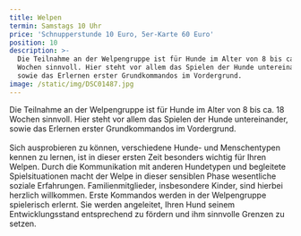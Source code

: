 ```yaml
---
title: Welpen
termin: Samstags 10 Uhr
price: 'Schnupperstunde 10 Euro, 5er-Karte 60 Euro'
position: 10
description: >-
  Die Teilnahme an der Welpengruppe ist für Hunde im Alter von 8 bis ca. 18
  Wochen sinnvoll. Hier steht vor allem das Spielen der Hunde untereinander,
  sowie das Erlernen erster Grundkommandos im Vordergrund. 
image: /static/img/DSC01487.jpg
---
```

Die Teilnahme an der Welpengruppe ist für Hunde im Alter von 8 bis ca. 18 Wochen sinnvoll. Hier steht vor allem das Spielen der Hunde untereinander, sowie das Erlernen erster Grundkommandos im Vordergrund. \
\
Sich ausprobieren zu können, verschiedene Hunde- und Menschentypen kennen zu lernen, ist in dieser ersten Zeit besonders wichtig für Ihren Welpen. Durch die Kommunikation mit anderen Hundetypen und begleitete Spielsituationen macht der Welpe in dieser sensiblen Phase wesentliche soziale Erfahrungen. Familienmitglieder, insbesondere Kinder, sind hierbei herzlich willkommen. Erste Kommandos werden in der Welpengruppe spielerisch erlernt. Sie werden angeleitet, Ihren Hund seinem Entwicklungsstand entsprechend zu fördern und ihm sinnvolle Grenzen zu setzen.
